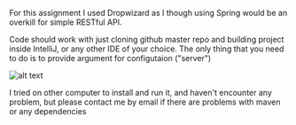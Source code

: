 For this assignment I used Dropwizard as I though using Spring would be an overkill for simple RESTful API.

Code should work with just cloning github master repo and building project inside IntelliJ, or any other IDE of your choice.
The only thing that you need to do is to provide argument for configutaion ("server")

![alt text](https://github.com/[AliOrujaliyev]/[nostoAssignment]/blob/[master]/Screenshot.png?raw=true)


I tried on other computer to install and run it, and haven't encounter any problem, but please contact me by email if there are problems with maven or any dependencies
